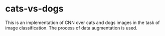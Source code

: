 # cats-vs-dogs
This is an implementation of CNN over cats and dogs images in the task of image classification. The process of data augmentation is used.
